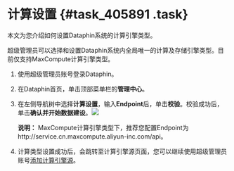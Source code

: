 # 计算设置 {#task_405891 .task}

本文为您介绍如何设置Dataphin系统的计算引擎类型。

超级管理员可以选择和设置Dataphin系统内全局唯一的计算及存储引擎类型。目前仅支持MaxCompute计算引擎类型。

1.  使用超级管理员账号登录Dataphin。
2.  在Dataphin首页，单击顶部菜单栏的**管理中心**。
3.  在左侧导航树中选择**计算设置**，输入**Endpoint**后，单击**校验**。校验成功后，单击**确认并开始数据建设**。![](http://static-aliyun-doc.oss-cn-hangzhou.aliyuncs.com/assets/img/328746/156134655648296_zh-CN.png)

 

    **说明：** MaxCompute计算引擎类型下，推荐您配置Endpoint为http://service.cn.maxcompute.aliyun-inc.com/api。

4.  计算类型设置成功后，会跳转至计算引擎源页面，您可以继续使用超级管理员账号[添加计算引擎源](intl.zh-CN/用户指南/数仓规划/计算引擎源/添加计算引擎源.md#)。

